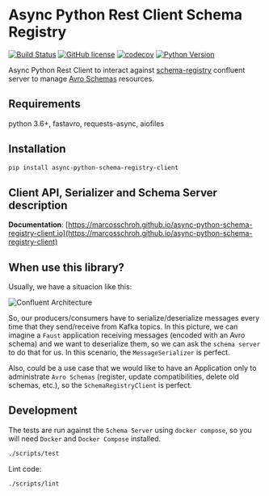 # Async Python Rest Client Schema Registry

[![Build Status](https://travis-ci.org/marcosschroh/async-python-schema-registry-client.svg?branch=master)](https://travis-ci.com/marcosschroh/async-python-schema-registry-client.svg?branch=master)
[![GitHub license](https://img.shields.io/github/license/marcosschroh/async-python-schema-registry-client.svg)](https://github.com/marcosschroh/async-python-schema-registry-client/blob/master/LICENSE)
[![codecov](https://codecov.io/gh/marcosschroh/async-python-schema-registry-client/branch/master/graph/badge.svg)](https://codecov.io/gh/marcosschroh/async-python-schema-registry-client)
[![Python Version](https://img.shields.io/badge/python-3.6%20%7C%203.7-blue.svg)](https://img.shields.io/badge/python-3.6%20%7C%203.7-blue.svg)

Async Python Rest Client to interact against [schema-registry](https://docs.confluent.io/current/schema-registry/index.html) confluent server to manage [Avro Schemas](https://docs.oracle.com/database/nosql-12.1.3.1/GettingStartedGuide/avroschemas.html) resources.

## Requirements

python 3.6+, fastavro, requests-async, aiofiles

## Installation

```sh
pip install async-python-schema-registry-client
```

## Client API, Serializer and Schema Server description

**Documentation**: [https://marcosschroh.github.io/async-python-schema-registry-client.io](https://marcosschroh.github.io/async-python-schema-registry-client)

## When use this library?

Usually, we have a situacion like this:

![Confluent Architecture](docs/img/confluent_architecture.png)

So, our producers/consumers have to serialize/deserialize messages every time that they send/receive from Kafka topics. In this picture, we can imagine a `Faust` application receiving messages (encoded with an Avro schema) and we want to deserialize them, so we can ask the `schema server` to do that for us. In this scenario, the `MessageSerializer` is perfect.

Also, could be a use case that we would like to have an Application only to administrate `Avro Schemas` (register, update compatibilities, delete old schemas, etc.), so the `SchemaRegistryClient` is perfect.

## Development

The tests are run against the `Schema Server` using `docker compose`, so you will need
`Docker` and `Docker Compose` installed.

```sh
./scripts/test
```

Lint code:

```sh
./scripts/lint
```

